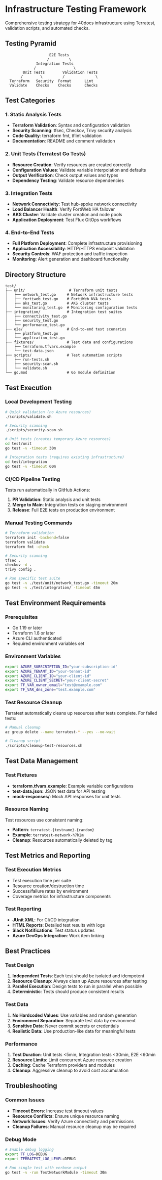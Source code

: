 # Infrastructure Testing Framework

Comprehensive testing strategy for 40docs infrastructure using Terratest, validation scripts, and automated checks.

## Testing Pyramid

```
                    E2E Tests
                   /         \
              Integration Tests
             /                 \
        Unit Tests        Validation Tests
       /        \         /              \
  Terraform   Security  Format      Lint
  Validate    Checks    Checks      Checks
```

## Test Categories

### 1. Static Analysis Tests
- **Terraform Validation**: Syntax and configuration validation
- **Security Scanning**: tfsec, Checkov, Trivy security analysis  
- **Code Quality**: terraform fmt, tflint validation
- **Documentation**: README and comment validation

### 2. Unit Tests (Terratest Go Tests)
- **Resource Creation**: Verify resources are created correctly
- **Configuration Values**: Validate variable interpolation and defaults
- **Output Verification**: Check output values and types
- **Dependency Testing**: Validate resource dependencies

### 3. Integration Tests
- **Network Connectivity**: Test hub-spoke network connectivity
- **Load Balancer Health**: Verify FortiWeb HA failover
- **AKS Cluster**: Validate cluster creation and node pools
- **Application Deployment**: Test Flux GitOps workflows

### 4. End-to-End Tests
- **Full Platform Deployment**: Complete infrastructure provisioning
- **Application Accessibility**: HTTP/HTTPS endpoint validation
- **Security Controls**: WAF protection and traffic inspection
- **Monitoring**: Alert generation and dashboard functionality

## Directory Structure

```
test/
├── unit/                    # Terraform unit tests
│   ├── network_test.go     # Network infrastructure tests
│   ├── fortiweb_test.go    # FortiWeb NVA tests
│   ├── aks_test.go         # AKS cluster tests
│   └── monitoring_test.go  # Monitoring configuration tests
├── integration/            # Integration test suites
│   ├── connectivity_test.go
│   ├── security_test.go
│   └── performance_test.go
├── e2e/                    # End-to-end test scenarios
│   ├── platform_test.go
│   └── application_test.go
├── fixtures/               # Test data and configurations
│   ├── terraform.tfvars.example
│   └── test-data.json
├── scripts/                # Test automation scripts
│   ├── run-tests.sh
│   ├── security-scan.sh
│   └── validate.sh
└── go.mod                  # Go module definition
```

## Test Execution

### Local Development Testing
```bash
# Quick validation (no Azure resources)
./scripts/validate.sh

# Security scanning
./scripts/security-scan.sh

# Unit tests (creates temporary Azure resources)
cd test/unit
go test -v -timeout 30m

# Integration tests (requires existing infrastructure)
cd test/integration  
go test -v -timeout 60m
```

### CI/CD Pipeline Testing
Tests run automatically in GitHub Actions:

1. **PR Validation**: Static analysis and unit tests
2. **Merge to Main**: Integration tests on staging environment
3. **Release**: Full E2E tests on production environment

### Manual Testing Commands
```bash
# Terraform validation
terraform init -backend=false
terraform validate
terraform fmt -check

# Security scanning
tfsec .
checkov -d .
trivy config .

# Run specific test suite
go test -v ./test/unit/network_test.go -timeout 20m
go test -v ./test/integration/ -timeout 45m
```

## Test Environment Requirements

### Prerequisites
- Go 1.19 or later
- Terraform 1.6 or later
- Azure CLI authenticated
- Required environment variables set

### Environment Variables
```bash
export AZURE_SUBSCRIPTION_ID="your-subscription-id"
export AZURE_TENANT_ID="your-tenant-id"
export AZURE_CLIENT_ID="your-client-id"
export AZURE_CLIENT_SECRET="your-client-secret"
export TF_VAR_owner_email="test@example.com"
export TF_VAR_dns_zone="test.example.com"
```

### Test Resource Cleanup
Terratest automatically cleans up resources after tests complete. For failed tests:

```bash
# Manual cleanup
az group delete --name terratest-* --yes --no-wait

# Cleanup script
./scripts/cleanup-test-resources.sh
```

## Test Data Management

### Test Fixtures
- **terraform.tfvars.example**: Example variable configurations
- **test-data.json**: JSON test data for API testing
- **mock-responses/**: Mock API responses for unit tests

### Resource Naming
Test resources use consistent naming:
- **Pattern**: `terratest-{testname}-{random}`
- **Example**: `terratest-network-h7k2m`
- **Cleanup**: Resources automatically deleted by tag

## Test Metrics and Reporting

### Test Execution Metrics
- Test execution time per suite
- Resource creation/destruction time
- Success/failure rates by environment
- Coverage metrics for infrastructure components

### Test Reporting
- **JUnit XML**: For CI/CD integration
- **HTML Reports**: Detailed test results with logs
- **Slack Notifications**: Test status updates
- **Azure DevOps Integration**: Work item linking

## Best Practices

### Test Design
1. **Independent Tests**: Each test should be isolated and idempotent
2. **Resource Cleanup**: Always clean up Azure resources after testing
3. **Parallel Execution**: Design tests to run in parallel when possible
4. **Deterministic**: Tests should produce consistent results

### Test Data
1. **No Hardcoded Values**: Use variables and random generation
2. **Environment Separation**: Separate test data by environment
3. **Sensitive Data**: Never commit secrets or credentials
4. **Realistic Data**: Use production-like data for meaningful tests

### Performance
1. **Test Duration**: Unit tests <5min, Integration tests <30min, E2E <60min  
2. **Resource Limits**: Limit concurrent Azure resource creation
3. **Caching**: Cache Terraform providers and modules
4. **Cleanup**: Aggressive cleanup to avoid cost accumulation

## Troubleshooting

### Common Issues
- **Timeout Errors**: Increase test timeout values
- **Resource Conflicts**: Ensure unique resource naming
- **Network Issues**: Verify Azure connectivity and permissions
- **Cleanup Failures**: Manual resource cleanup may be required

### Debug Mode
```bash
# Enable debug logging
export TF_LOG=DEBUG
export TERRATEST_LOG_LEVEL=DEBUG

# Run single test with verbose output
go test -v -run TestNetworkModule -timeout 30m
```